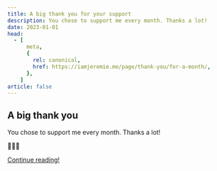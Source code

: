 ```yaml
---
title: A big thank you for your support
description: You chose to support me every month. Thanks a lot!
date: 2023-01-01
head:
  - [
      meta,
      {
        rel: canonical,
        href: https://iamjeremie.me/page/thank-you/for-a-month/,
      },
    ]
article: false
---
```


## A big thank you

You chose to support me every month. Thanks a lot!

💖💖💖

[Continue reading!](../../article)
